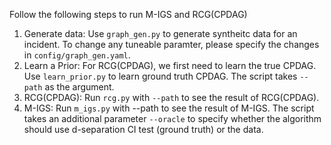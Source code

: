 Follow the following steps to run M-IGS and RCG(CPDAG)

1. Generate data: Use `graph_gen.py` to generate syntheitc data for an incident. To change any tuneable paramter, please specify the changes in `config/graph_gen.yaml`.
2. Learn a Prior: For RCG(CPDAG), we first need to learn the true CPDAG. Use `learn_prior.py` to learn ground truth CPDAG. The script takes `--path` as the argument.
3. RCG(CPDAG): Run `rcg.py` with `--path` to see the result of RCG(CPDAG).
4. M-IGS: Run `m_igs.py` with --path to see the result of M-IGS. The script takes an additional parameter `--oracle` to specify whether the algorithm should use d-separation CI test (ground truth) or the data.

